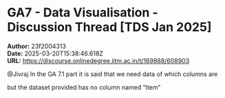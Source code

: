 # GA7 - Data Visualisation - Discussion Thread [TDS Jan 2025]

**Author:** 23f2004313  
**Date:** 2025-03-20T15:38:46.618Z  
**URL:** https://discourse.onlinedegree.iitm.ac.in/t/169888/608903

@Jivraj
In the GA 7.1 part it is said that we need data of which columns are

but the dataset provided has no column named “Item”

